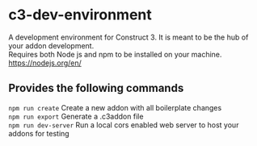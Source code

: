# c3-dev-environment
A development environment for Construct 3.
It is meant to be the hub of your addon development.\
Requires both Node js and npm to be installed on your machine.
https://nodejs.org/en/

## Provides the following commands
`npm run create`
Create a new addon with all boilerplate changes\
`npm run export`
Generate a .c3addon file\
`npm run dev-server`
Run a local cors enabled web server to host your addons for testing
